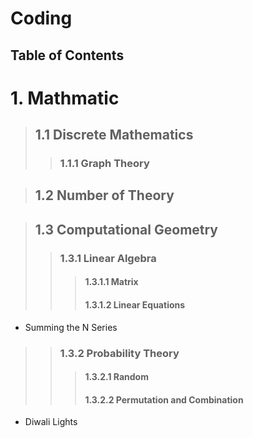 # Coding

## Table of Contents

# 1. Mathmatic
>## 1.1 Discrete Mathematics
>>### 1.1.1 Graph Theory

>## 1.2 Number of Theory

>## 1.3 Computational Geometry
>>### 1.3.1 Linear Algebra
>>>#### 1.3.1.1 Matrix
>>>#### 1.3.1.2 Linear Equations
* Summing the N Series

>>### 1.3.2 Probability Theory
>>>#### 1.3.2.1 Random
>>>#### 1.3.2.2 Permutation and Combination
* Diwali Lights